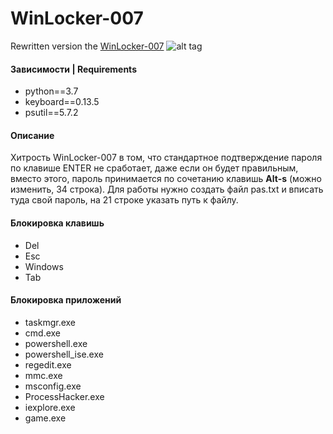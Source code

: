 # WinLocker-007
Rewritten version the [WinLocker-007](https://github.com/pro100git/WinLocker-007/tree/master/rewritten_007)<tr>
![alt tag](https://github.com/pro100git/WinLocker-007/blob/master/Screenshot_1.jpg "007")​

#### Зависимости | Requirements
* python==3.7
* keyboard==0.13.5
* psutil==5.7.2

#### Описание
Хитрость WinLocker-007 в том, что стандартное подтверждение пароля по клавише ENTER не сработает, даже если он будет правильным, вместо этого, пароль принимается по сочетанию клавишь **Alt-s** (можно изменить, 34 строка). Для работы нужно создать файл pas.txt и вписать туда свой пароль, на 21 строке указать путь к файлу.

#### Блокировка клавишь
* Del
* Esc
* Windows
* Tab

#### Блокировка приложений
* taskmgr.exe
* cmd.exe
* powershell.exe
* powershell_ise.exe
* regedit.exe
* mmc.exe
* msconfig.exe
* ProcessHacker.exe
* iexplore.exe
* game.exe
